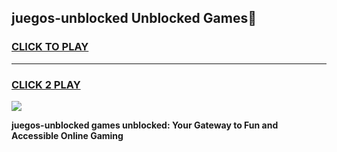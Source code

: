 
## juegos-unblocked Unblocked Games👋
<h3>
<a href="https://news.freeplayer.one?title=juegos-unblocked&ref=16F">CLICK TO PLAY</a></h3>
<hr>

<h3>
<a href="https://news.freeplayer.one?title=juegos-unblocked&ref=16F">CLICK 2 PLAY</a>
  
</h3>

<a href="https://news.freeplayer.one?title=juegos-unblocked&ref=16F/"><img src="https://clearcache.store/games.png"></a>


**juegos-unblocked games unblocked: Your Gateway to Fun and Accessible Online Gaming**
